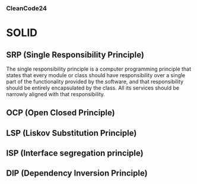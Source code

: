 ### CleanCode24

# SOLID

## SRP (Single Responsibility Principle)
The single responsibility principle is a computer programming principle that states that every module or class should have responsibility over a single part of the functionality provided by the software, and that responsibility should be entirely encapsulated by the class. All its services should be narrowly aligned with that responsibility.

## OCP (Open Closed Principle)

## LSP (Liskov Substitution Principle)

## ISP (Interface segregation principle)

## DIP (Dependency Inversion Principle)
